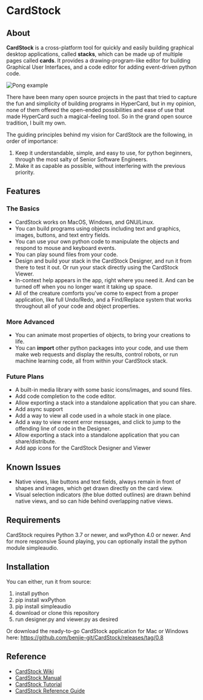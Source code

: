 # CardStock

## About

**CardStock** is a cross-platform tool for quickly and easily building graphical desktop applications, called **stacks**, which can be made up of multiple pages called **cards**.  It provides a drawing-program-like editor for building Graphical User Interfaces, and a code editor for adding event-driven python code.

![Pong example](https://github.com/benjie-git/CardStock/wiki/images/pong.png?raw=true)

There have been many open source projects in the past that tried to capture the fun and simplicity of building programs in HyperCard, but in my opinion, none of them offered the open-ended possibilities and ease of use that made HyperCard such a magical-feeling tool.  So in the grand open source tradition, I built my own.

The guiding principles behind my vision for CardStock are the following, in order of importance:
1. Keep it understandable, simple, and easy to use, for python beginners, through the most salty of Senior Software Engineers.
2. Make it as capable as possible, without interfering with the previous priority.

## Features

### The Basics
* CardStock works on MacOS, Windows, and GNU/Linux.
* You can build programs using objects including text and graphics, images, buttons, and text entry fields.
* You can use your own python code to manipulate the objects and respond to mouse and keyboard events.
* You can play sound files from your code.
* Design and build your stack in the CardStock Designer, and run it from there to test it out.  Or run your stack directly using the CardStock Viewer.
* In-context help appears in the app, right where you need it.  And can be turned off when you no longer want it taking up space.
* All of the creature comforts you've come to expect from a proper application, like full Undo/Redo, and a Find/Replace system that works throughout all of your code and object properties.

### More Advanced
* You can animate most properties of objects, to bring your creations to life.
* You can **import** other python packages into your code, and use them make web requests and display the results, control robots, or run machine learning code, all from within your CardStock stack.

### Future Plans
* A built-in media library with some basic icons/images, and sound files.
* Add code completion to the code editor.
* Allow exporting a stack into a standalone application that you can share.
* Add async support
* Add a way to view all code used in a whole stack in one place.
* Add a way to view recent error messages, and click to jump to the offending line of code in the Designer.
* Allow exporting a stack into a standalone application that you can share/distribute.
* Add app icons for the CardStock Designer and Viewer

## Known Issues
* Native views, like buttons and text fields, always remain in front of shapes and images, which get drawn directly on the card view.
* Visual selection indicators (the blue dotted outlines) are drawn behind native views, and so can hide behind overlapping native views.

## Requirements
CardStock requires Python 3.7 or newer, and wxPython 4.0 or newer.  And for more responsive Sound playing, you can optionally install the python module simpleaudio.

## Installation
You can either, run it from source:
1. install python
2. pip install wxPython
3. pip install simpleaudio
4. download or clone this repository
5. run designer.py and viewer.py as desired

Or download the ready-to-go CardStock application for Mac or Windows here:
https://github.com/benjie-git/CardStock/releases/tag/0.8

## Reference
* [CardStock Wiki](https://github.com/benjie-git/CardStock/wiki)
* [CardStock Manual](https://github.com/benjie-git/CardStock/wiki/Manual)
* [CardStock Tutorial](https://github.com/benjie-git/CardStock/wiki/Tutorial)
* [CardStock Reference Guide](https://github.com/benjie-git/CardStock/wiki/Reference)
